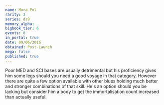 ```yaml
---
name: Mora Pol
rarity: 3
series: ds9
memory_alpha:
bigbook_tier: 6
events: 0
in_portal: true
date: 09/06/2016
obtained: Post-Launch
mega: false
published: true
---
```


Poor MED and SCI bases are usually detrimental but his proficiency gives him some legs should you need a good voyage in that category. However there are quite a few option available with other blues holding much better and stronger combinations of that skill. He's an option should you be lacking but consider him a body to get the immortalisation count increased than actually useful.
